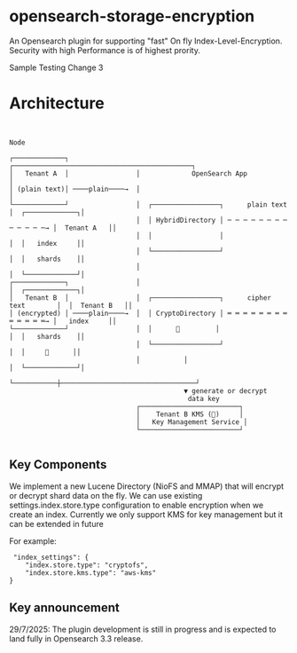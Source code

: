 # opensearch-storage-encryption

An Opensearch plugin for supporting "fast" On fly Index-Level-Encryption. Security with high Performance is of highest 
prority. 

Sample Testing Change 3


# Architecture

```


Node 

┌─────────────┐                 ┌─────────────────────────────────────────────┐                 
│   Tenant A  │                 │             OpenSearch App                  │                                      
│ (plain text)│ ────plain────→  │                                             │                                            
└─────────────┘                 │  ┌─────────────────┐      plain text        │  ┌─────────────┐│                            
                                │  │ HybridDirectory │ ─ ─ ─ ─ ─ ─ ─ ─ ─ ─ ─ ─ ─→ │  Tenant A   ││
                                │  │                 │                         │  │   index     ││
                                │  └─────────────────┘                         │  │   shards    ││
                                │                                              │  └─────────────┘│
┌─────────────┐                 │                                              │  ┌─────────────┐│
│   Tenant B  │                 │  ┌─────────────────┐      cipher text        │  │  Tenant B   ││
│ (encrypted) │ ────plain────→  │  │ CryptoDirectory │ ═ ═ ═ ═ ═ ═ ═ ═ ═ ═ ═ ═ ═→ │   index     ││
└─────────────┘                 │  │      🔑         │                         │  │   shards    ││
                                │  └─────────────────┘                         │  │     🔑      ││
                                │           │                                  │  └─────────────┘│
                                └───────────┼──────────────────────────────────┘                 
                                            ▼ generate or decrypt                               
                                             data key                                           
                                ┌─────────────────────────┐                                     
                                │    Tenant B KMS (🔐)     │                                     
                                │   Key Management Service │                                     
                                └─────────────────────────┘                                     
                                                                                               

```



## Key Components

We implement a new Lucene Directory (NioFS and MMAP) that will encrypt or decrypt shard data on the fly. We can use existing settings.index.store.type configuration to enable encryption when we create an index. Currently we only support KMS for key management but it can be extended in future

For example:

```
 "index_settings": {
    "index.store.type": "cryptofs",
    "index.store.kms.type": "aws-kms"
}

```

## Key announcement  

29/7/2025: The plugin development is still in progress and is expected to land fully in Opensearch 3.3 release.

